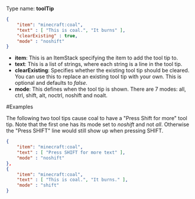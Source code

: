 Type name: __toolTip__

```json
{  
	"item": "minecraft:coal",
	"text" : [ "This is coal.", "It burns" ],
	"clearExisting" : true,
	"mode" : "noshift"
}
```

* __item__: This is an ItemStack specifying the item to add the tool tip to.
* __text__: This is a list of strings, where each string is a line in the tool tip.
* __clearExisting__: Specifies whether the existing tool tip should be cleared. You can use this to replace an existing tool tip with your own. This is optional and defaults to _false_.
* __mode__: This defines when the tool tip is shown. There are 7 modes: all, ctrl, shift, alt, noctrl, noshift and noalt.

#Examples

The following two tool tips cause coal to have a "Press Shift for more" tool tip. Note that the first one has its mode set to _noshift_ and not _all_. Otherwise the "Press SHIFT" line would still show up when pressing SHIFT.
```json
{  
	"item": "minecraft:coal",
	"text" : [ "Press SHIFT for more text" ],
	"mode" : "noshift"
},
{  
	"item": "minecraft:coal",
	"text" : [ "This is coal.", "It burns." ],
	"mode" : "shift"
}
```

